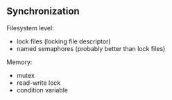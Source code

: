 ## Synchronization

Filesystem level:
+ lock files (locking file descriptor)
+ named semaphores (probably better than lock files)

Memory:
+ mutex
+ read-write lock
+ condition variable